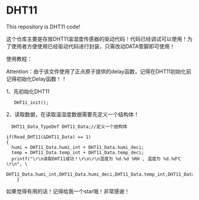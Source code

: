 # DHT11
This repository is DHT11 code!

这个仓库主要是存放DHT11温湿度传感器的驱动代码！代码已经调试可以使用！为了使用者方便使用已经驱动代码进行封装，只需改动DATA管脚即可使用！

使用教程：

Attention：由于该文件使用了正点原子提供的delay函数，记得在DHT11初始化前记得初始化Delay函数！！

1、先初始化DHT11
```
   DHT11_init();
```

2、读取数据，在读取温湿度数据需要先定义一个结构体！

```
  DHT11_Data_TypeDef DHT11_Data;//定义一个结构体
```

```
if(Read_DHT11(&DHT11_Data) == 1)
{
  humi = DHT11_Data.humi_int + DHT11_Data.humi_deci;
  temp = DHT11_Data.temp_int + DHT11_Data.temp_deci;
  printf("\r\n读取DHT11成功！\r\n\r\n湿度为 %d.%d %RH , 温度为 %d.%d℃ \r\n", \
  DHT11_Data.humi_int,DHT11_Data.humi_deci,DHT11_Data.temp_int,DHT11_Data.temp_deci);
	}
```

如果觉得有用的话！记得给我一个star哦！非常感谢！
